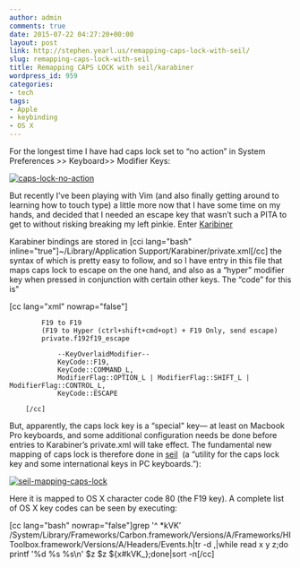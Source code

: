 ```yaml
---
author: admin
comments: true
date: 2015-07-22 04:27:20+00:00
layout: post
link: http://stephen.yearl.us/remapping-caps-lock-with-seil/
slug: remapping-caps-lock-with-seil
title: Remapping CAPS LOCK with seil/karabiner
wordpress_id: 959
categories:
- tech
tags:
- Apple
- keybinding
- OS X
---
```


For the longest time I have had caps lock set to “no action” in System Preferences >> Keyboard>> Modifier Keys:


[![caps-lock-no-action](http://stephen.yearl.us/wp-content/uploads/2015/07/caps-lock-no-action.png)](http://stephen.yearl.us/wp-content/uploads/2015/07/caps-lock-no-action.png)




But recently I’ve been playing with Vim (and also finally getting around to learning how to touch type) a little more now that I have some time on my hands, and decided that I needed an escape key that wasn’t such a PITA to get to without risking breaking my left pinkie. Enter [Karibiner](https://pqrs.org/osx/karabiner/)


Karabiner bindings are stored in [cci lang="bash" inline="true"]~/Library/Application Support/Karabiner/private.xml[/cc] the syntax of which is pretty easy to follow, and so I have entry in this file that maps caps lock to escape on the one hand, and also as a “hyper” modifier key when pressed in conjunction with certain other keys. The “code” for this is"

[cc lang="xml" nowrap="false"]
    
    
            F19 to F19
            (F19 to Hyper (ctrl+shift+cmd+opt) + F19 Only, send escape)
            private.f192f19_escape
            
                --KeyOverlaidModifier--
                KeyCode::F19,
                KeyCode::COMMAND_L,
                ModifierFlag::OPTION_L | ModifierFlag::SHIFT_L | ModifierFlag::CONTROL_L,
                KeyCode::ESCAPE
            
        [/cc]


But, apparently, the caps lock key is a “special" key— at least on Macbook Pro keyboards, and some additional configuration needs be done before entries to Karabiner’s private.xml will take effect. The fundamental new mapping of caps lock is therefore done in [seil](https://pqrs.org/osx/karabiner/seil.html.en)  (a “utility for the caps lock key and some international keys in PC keyboards.”):


[![seil-mapping-caps-lock](http://stephen.yearl.us/wp-content/uploads/2015/07/seil-mapping-caps-lock.png)](http://stephen.yearl.us/wp-content/uploads/2015/07/seil-mapping-caps-lock.png)




Here it is mapped to OS X character code 80 (the F19 key). A complete list of OS X key codes can be seen by executing:

[cc lang="bash" nowrap="false"]grep '^ *kVK’ /System/Library/Frameworks/Carbon.framework/Versions/A/Frameworks/HIToolbox.framework/Versions/A/Headers/Events.h|tr -d ,|while read x y z;do printf '%d %s %s\n' $z $z ${x#kVK_};done|sort -n[/cc]
